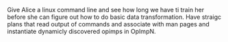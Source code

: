 Give Alice a linux command line and see how long we have ti train her before she can figure out how to do basic data transformation. Have straigc plans that read output of commands and associate with man pages and instantiate dynamicly discovered opimps in OpImpN. 